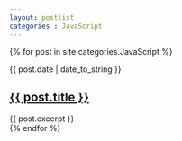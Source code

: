 ```yaml
---
layout: postlist
categories : JavaScript
---
```


{% for post in site.categories.JavaScript %}
  <div class="postlist">
    <p class="postlist__date">{{ post.date | date_to_string }}</p>
    <h2 class="postlist__title"><a href="{{ post.url | relative_url }}">{{ post.title }}</a></h2>
    <div class="postlist__excerpt">{{ post.excerpt }}</div>
  </div>
{% endfor %}


